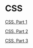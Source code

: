 CSS
===

[CSS. Part 1](https://www.icloud.com/keynote/AwBWCAESEEx5xznho87CRl4QrE8baMEaKpcTfcBtBGvVMc0zmHx1brb324gkTexJbp_8CmaKol8BMdVtnzzlLDM-AwMCUCAQEEILNNhZQ3WUlhxtBzHihFL0apEWHXI2VgxoXPJpD2gQeo#CSS.Part_1)

[CSS. Part 2](https://www.icloud.com/keynote/AwBWCAESEPme6YeJHVgDqmhFpkR-GJQaKihIaLazd_42YhtHWde9yb2Bc7uY_kb7lnRftUGh99hGqiDSqkWdk_UqCQMCUCAQEEINQApc0v2KVQGPwNXtgeANoDBlb3y_TFeOar4Hv4222b#CSS.Part_2)

[CSS. Part 3](https://www.icloud.com/keynote/AwBWCAESEFCmZMCx6dFcsPDLKhFYRfoaKtiifJqd0I5Mx6DpAUn9mpaSHabZVxv-jMdmuXD_VOTvka_Prl6rpiGIPgMCUCAQEEIBy2r_X3Rcaa0M-Tn8TMljAZ_zEMArIPjh3zQNdYf8iV#CSS.Part_3)
